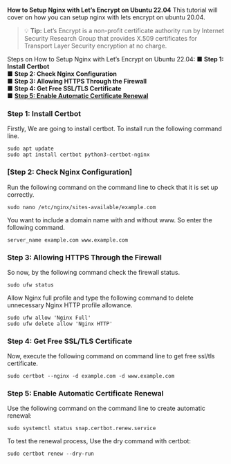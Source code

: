 **How to Setup Nginx with Let’s Encrypt on Ubuntu 22.04**
This tutorial will cover on how you can setup nginx with lets encrypt on ubuntu 20.04.

> :bulb: **Tip:** Let’s Encrypt is a non-profit certificate authority run by Internet Security Research Group that provides X.509 certificates for Transport Layer Security encryption at no charge.

Steps on How to Setup Nginx with Let’s Encrypt on Ubuntu 22.04:
■ **Step 1: Install Certbot**\
■ **Step 2: Check Nginx Configuration**\
■ **Step 3: Allowing HTTPS Through the Firewall**\
■ **Step 4: Get Free SSL/TLS Certificate**\
■ **[Step 5: Enable Automatic Certificate Renewal](#step-5-enable-automatic-certificate-renewal)**

### Step 1: Install Certbot ###
Firstly, We are going to install certbot. To install run the following command line.

```
sudo apt update
sudo apt install certbot python3-certbot-nginx
```

### [Step 2: Check Nginx Configuration] ###
Run the following command on the command line to check that it is set up correctly.

```
sudo nano /etc/nginx/sites-available/example.com
```

You want to include a domain name with and without www. So enter the following command.


```
server_name example.com www.example.com
```

### Step 3: Allowing HTTPS Through the Firewall ###
So now, by the following command check the firewall status.

```
sudo ufw status
```

Allow Nginx full profile and type the following command to delete unnecessary Nginx HTTP profile allowance.

```
sudo ufw allow 'Nginx Full'
sudo ufw delete allow 'Nginx HTTP'
```

### Step 4: Get Free SSL/TLS Certificate ###
Now, execute the following command on command line to get free ssl/tls certificate.

```
sudo certbot --nginx -d example.com -d www.example.com
```

### Step 5: Enable Automatic Certificate Renewal ###
Use the following command on the command line to create automatic renewal:

```
sudo systemctl status snap.certbot.renew.service
```

To test the renewal process, Use the dry command with certbot:

```
sudo certbot renew --dry-run
```

